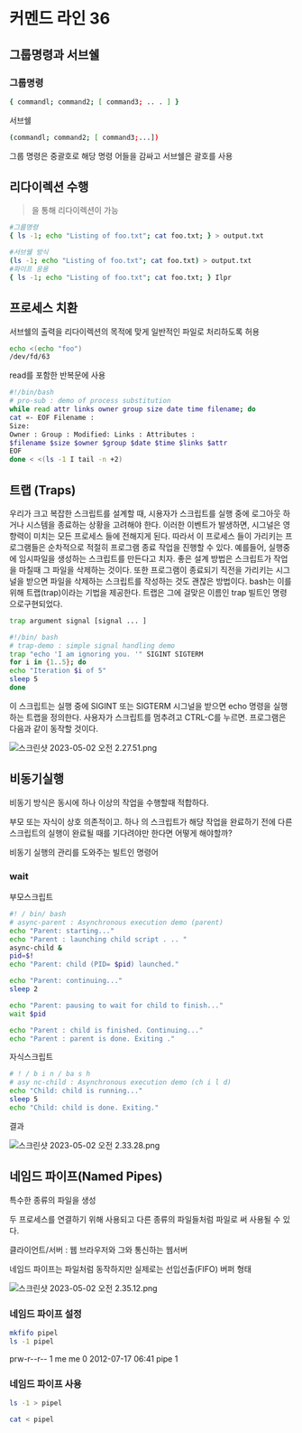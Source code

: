 # 커멘드 라인 36

## 그룹명령과 서브쉘

### 그룹명령

```bash
{ commandl; command2; [ command3; .. . ] }
```

서브쉘

```bash
(commandl; command2; [ command3;...])
```

그룹 명령은 중괄호로 해당 명령 어들을 감싸고 서브쉘은 괄호를 사용

## 리다이렉션 수행

>을 통해 리다이렉션이 가능

```bash
#그룹명령
{ ls -1; echo "Listing of foo.txt"; cat foo.txt; } > output.txt

#서브쉘 방식
(ls -1; echo "Listing of foo.txt"; cat foo.txt) > output.txt
#파이프 응용
{ ls -1; echo "Listing of foo.txt"; cat foo.txt; } Ilpr
```

## 프로세스 치환

서브쉘의 출력을 리다이렉션의 목적에 맞게 일반적인 파일로 처리하도록 허용

```bash
echo <(echo "foo") 
/dev/fd/63
```

read를 포함한 반복문에 사용

```bash
#!/bin/bash
# pro-sub : demo of process substitution
while read attr links owner group size date time filename; do
cat «- EOF Filename :
Size:
Owner : Group : Modified: Links : Attributes :
$filename $size $owner $group $date $time $links $attr
EOF
done < <(ls -1 I tail -n +2)
```

## 트랩 (Traps)

우리가 크고 복잡한 스크립트를 설계할 때, 시용자가 스크립트를 실행 중에 로그아웃 하거나 시스템을 종료하는 상황을 고려해야 한다. 
이러한 이벤트가 발생하면, 시그널은 영향력이 미치는 모든 프로세스 들에 전해지게 된다. 
따라서 이 프로세스 들이 가리키는 프로그램들은 순차적으로 적절히 프로그램 종료 작업을 진행할 수 있다.
예를들어, 실행중에 임시파일을 생성하는 스크립트를 만든다고 치자.
좋은 설계 방법은 스크립트가 작업을 마칠때 그 파일을 삭제하는 것이다. 
또한 프로그램이 종료되기 직전을 가리키는 시그널을 받으면 파일을 삭제하는 스크립트를 작성하는 것도 괜찮은 방법이다.
bash는 이를 위해 트랩(trap)이라는 기법을 제공한다. 트랩은 그에 걸맞은 이름인 trap 빌트인 명령으로구현되었다.

```bash
trap argument signal [signal ... ]
```

```bash
#!/bin/ bash
# trap-demo : simple signal handling demo
trap "echo 'I am ignoring you. '" SIGINT SIGTERM
for i in {1..5}; do
echo "Iteration $i of 5"
sleep 5
done
```

이 스크립트는 실행 중에 SIGINT 또는 SIGTERM 시그널을 받으면 echo 명령을 실행하는 트랩을 정의한다. 사용자가 스크립트를 멈추려고 CTRL-C를 누르면. 프로그램은 다음과 같이 동작할 것이다.

![스크린샷 2023-05-02 오전 2.27.51.png](%E1%84%8F%E1%85%A5%E1%84%86%E1%85%A6%E1%86%AB%E1%84%83%E1%85%B3%20%E1%84%85%E1%85%A1%E1%84%8B%E1%85%B5%E1%86%AB%2036%2048193f78a8eb4339979e449722b414bd/%25E1%2584%2589%25E1%2585%25B3%25E1%2584%258F%25E1%2585%25B3%25E1%2584%2585%25E1%2585%25B5%25E1%2586%25AB%25E1%2584%2589%25E1%2585%25A3%25E1%2586%25BA_2023-05-02_%25E1%2584%258B%25E1%2585%25A9%25E1%2584%258C%25E1%2585%25A5%25E1%2586%25AB_2.27.51.png)

## 비동기실행

비동기 방식은 동시에 하나 이상의 작업을 수행할때 적합하다.

부모 또는 자식이 상호 의존적이고. 하나 의 스크립트가 해당 작업을 완료하기 전에 다른 스크립트의 실행이 완료될 때를 기다려야만 한다면 어떻게 해야할까?

비동기 실행의 관리를 도와주는 빌트인 명령어

### wait

부모스크립트

```bash
#! / bin/ bash
# async-parent : Asynchronous execution demo (parent)
echo "Parent: starting..."
echo "Parent : launching child script . .. "
async-child & 
pid=$!
echo "Parent: child (PID= $pid) launched."

echo "Parent: continuing..."
sleep 2

echo "Parent: pausing to wait for child to finish..."
wait $pid

echo "Parent : child is finished. Continuing..."
echo "Parent : parent is done. Exiting ."
```

자식스크립트

```bash
# ! / b i n / ba s h
# asy nc-child : Asynchronous execution demo (ch i l d)
echo "Child: child is running..." 
sleep 5
echo "Child: child is done. Exiting."
```

결과

![스크린샷 2023-05-02 오전 2.33.28.png](%E1%84%8F%E1%85%A5%E1%84%86%E1%85%A6%E1%86%AB%E1%84%83%E1%85%B3%20%E1%84%85%E1%85%A1%E1%84%8B%E1%85%B5%E1%86%AB%2036%2048193f78a8eb4339979e449722b414bd/%25E1%2584%2589%25E1%2585%25B3%25E1%2584%258F%25E1%2585%25B3%25E1%2584%2585%25E1%2585%25B5%25E1%2586%25AB%25E1%2584%2589%25E1%2585%25A3%25E1%2586%25BA_2023-05-02_%25E1%2584%258B%25E1%2585%25A9%25E1%2584%258C%25E1%2585%25A5%25E1%2586%25AB_2.33.28.png)

## 네임드 파이프(Named Pipes)

특수한 종류의 파일을 생성

두 프로세스를 연결하기 위해 사용되고 다른 종류의 파일들처럼 파일로 써 사용될 수 있다.

클라이언트/서버 : 웹 브라우저와 그와 통신하는 웹서버

네임드 파이프는 파일처럼 동작하지만 실제로는 선입선출(FIFO) 버퍼 형태

![스크린샷 2023-05-02 오전 2.35.12.png](%E1%84%8F%E1%85%A5%E1%84%86%E1%85%A6%E1%86%AB%E1%84%83%E1%85%B3%20%E1%84%85%E1%85%A1%E1%84%8B%E1%85%B5%E1%86%AB%2036%2048193f78a8eb4339979e449722b414bd/%25E1%2584%2589%25E1%2585%25B3%25E1%2584%258F%25E1%2585%25B3%25E1%2584%2585%25E1%2585%25B5%25E1%2586%25AB%25E1%2584%2589%25E1%2585%25A3%25E1%2586%25BA_2023-05-02_%25E1%2584%258B%25E1%2585%25A9%25E1%2584%258C%25E1%2585%25A5%25E1%2586%25AB_2.35.12.png)

### 네임드 파이프 설정

```bash
mkfifo pipel
ls -1 pipel
```

prw-r--r-- 1 me me 0 2012-07-17 06:41 pipe 1

### 네임드 파이프 사용

```bash
ls -1 > pipel
```

```bash
cat < pipel
```
